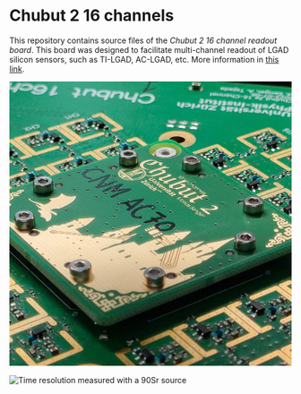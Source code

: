 # Chubut 2 16 channels

This repository contains source files of the *Chubut 2 16 channel readout board*. This board was designed to facilitate multi-channel readout of LGAD silicon sensors, such as TI-LGAD, AC-LGAD, etc. More information in [this link](https://sengerm.github.io/Chubut_2_16CH/doc/230810_characterization/main.html).

![Picture of the Chubut 2 16ch board](doc/230810_characterization/media/pics/photo_2023-08-13_12-18-38.jpg)


![Time resolution measured with a 90Sr source](https://camo.githubusercontent.com/6364a5751bfdd41b650d3b7f666b5e7c9d852d677b28a49a8b05cffa897ffee1/68747470733a2f2f6d73656e6765722e7765622e6365726e2e63682f77702d636f6e74656e742f75706c6f6164732f323032322f31312f53637265656e73686f745f323032322d31312d32305f31312d30322d32342e706e67)
